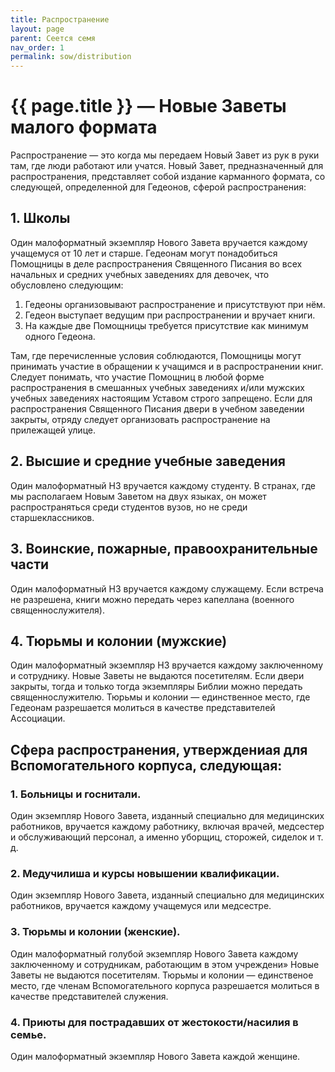 ```yaml
---
title: Распространение
layout: page
parent: Сеется семя
nav_order: 1
permalink: sow/distribution
---
```


# {{ page.title }} — Новые Заветы малого формата

Распространение — это когда мы передаем Новый Завет из рук в руки там, где люди
работают или учатся. Новый Завет, предназначенный для распространения, представляет
собой издание карманного формата, со следующей, определенной для
Гедеонов, сферой распространения:

## 1. Школы

Один малоформатный экземпляр Нового Завета вручается каждому учащемуся
от 10 лет и старше. Гедеонам могут понадобиться Помощницы в деле распространения
Священного Писания во всех начальных и средних учебных заведениях для девочек,
что обусловлено следующим:
    
1. Гедеоны организовывают распространение и присутствуют при нём.
2. Гедеон выступает ведущим при распространении и вручает книги.
3. На каждые две Помощницы требуется присутствие как минимум одного Гедеона.
       
Там, где перечисленные условия соблюдаются, Помощницы могут принимать
участие в обращении к учащимся и в распространении книг. Следует понимать,
что участие Помощниц в любой форме распространения в смешанных учебных
заведениях и/или мужских учебных заведениях настоящим Уставом строго запрещено.
Если для распространения Священного Писания двери в учебном заведении
закрыты, отряду следует организовать распространение на прилежащей улице.
   
## 2. Высшие и средние учебные заведения

Один малоформатный НЗ вручается каждому студенту.
В странах, где мы располагаем Новым Заветом на двух языках, он может распространяться
среди студентов вузов, но не среди старшеклассников.

## 3. Воинские, пожарные, правоохранительные части

Один малоформатный НЗ вручается каждому служащему. Если встреча не разрешена,
книги можно передать через капеллана (военного священнослужителя).

## 4. Тюрьмы и колонии (мужские)

Один малоформатный экземпляр НЗ вручается
каждому заключенному и сотруднику. Новые Заветы не выдаются посетителям.
Если двери закрыты, тогда и только тогда экземпляры Библии можно передать
священнослужителю. Тюрьмы и колонии — единственное место, где Гедеонам разрешается
молиться в качестве представителей Ассоциации.

## Сфера распространения, утверждениая для Вспомогательного корпуса, следующая:

### 1. Больницы и госнитали. 

Один экземпляр Нового Завета, изданный специально
для медицинских работников, вручается каждому работнику, включая врачей,
медсестер и обслуживающий персонал, а именно уборщиц, сторожей, сиделок
и т. д.
   
### 2. Медучилиша и курсы новышении квалификации. 

Один экземпляр Нового
Завета, изданный специально для медицинских работников, вручается каждому
учащемуся или медсестре.

### 3. Тюрьмы и колонии (женские).
   
Один малоформатный голубой экземпляр Нового
Завета каждому заключенному и сотрудникам, работающим в этом учреждени»
Новые Заветы не выдаются посетителям. Тюрьмы и колонии — единственое
место, где членам Вспомогательного корпуса разрешается молиться в качестве
представителей служения.
   
### 4. Приюты для пострадавших от жестокости/насилия в семье.

Один малоформатный экземпляр Нового Завета каждой женщине.
